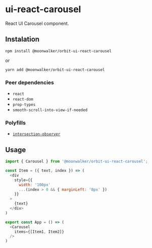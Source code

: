 # ui-react-carousel

React UI Carousel component.

## Instalation

```shell
npm install @moonwalker/orbit-ui-react-carousel
```

or

```shell
yarn add @moonwalker/orbit-ui-react-carousel
```

### Peer dependencies

- `react`
- `react-dom`
- `prop-types`
- `smooth-scroll-into-view-if-needed`

### Polyfills

- [`intersection-observer`](https://www.npmjs.com/package/intersection-observer)

## Usage


```js
import { Carousel } from '@moonwalker/orbit-ui-react-carousel';

const Item = ({ text, index }) => (
  <div
    style={{
      width: '100px'
      ...(index > 0 && { marginLeft: '8px' })
    }}
  >
    {text}
  </div>
)

export const App = () => (
  <Carousel
    items={[Item1, Item2]}
  />
)
```
